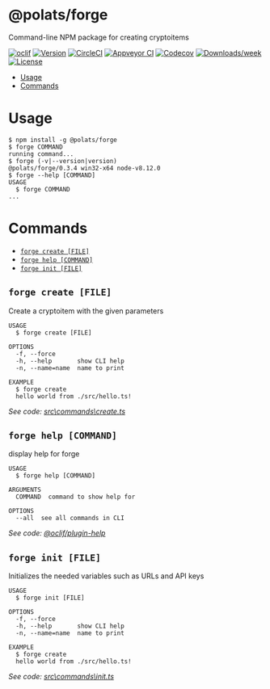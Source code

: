 @polats/forge
=============

Command-line NPM package for creating cryptoitems

[![oclif](https://img.shields.io/badge/cli-oclif-brightgreen.svg)](https://oclif.io)
[![Version](https://img.shields.io/npm/v/@polats/forge.svg)](https://npmjs.org/package/@polats/forge)
[![CircleCI](https://circleci.com/gh/polats/forge/tree/master.svg?style=shield)](https://circleci.com/gh/polats/forge/tree/master)
[![Appveyor CI](https://ci.appveyor.com/api/projects/status/github/polats/forge?branch=master&svg=true)](https://ci.appveyor.com/project/polats/forge/branch/master)
[![Codecov](https://codecov.io/gh/polats/forge/branch/master/graph/badge.svg)](https://codecov.io/gh/polats/forge)
[![Downloads/week](https://img.shields.io/npm/dw/@polats/forge.svg)](https://npmjs.org/package/@polats/forge)
[![License](https://img.shields.io/npm/l/@polats/forge.svg)](https://github.com/polats/forge/blob/master/package.json)

<!-- toc -->
* [Usage](#usage)
* [Commands](#commands)
<!-- tocstop -->
# Usage
<!-- usage -->
```sh-session
$ npm install -g @polats/forge
$ forge COMMAND
running command...
$ forge (-v|--version|version)
@polats/forge/0.3.4 win32-x64 node-v8.12.0
$ forge --help [COMMAND]
USAGE
  $ forge COMMAND
...
```
<!-- usagestop -->
# Commands
<!-- commands -->
* [`forge create [FILE]`](#forge-create-file)
* [`forge help [COMMAND]`](#forge-help-command)
* [`forge init [FILE]`](#forge-init-file)

## `forge create [FILE]`

Create a cryptoitem with the given parameters

```
USAGE
  $ forge create [FILE]

OPTIONS
  -f, --force
  -h, --help       show CLI help
  -n, --name=name  name to print

EXAMPLE
  $ forge create
  hello world from ./src/hello.ts!
```

_See code: [src\commands\create.ts](https://github.com/polats/forge/blob/v0.3.4/src\commands\create.ts)_

## `forge help [COMMAND]`

display help for forge

```
USAGE
  $ forge help [COMMAND]

ARGUMENTS
  COMMAND  command to show help for

OPTIONS
  --all  see all commands in CLI
```

_See code: [@oclif/plugin-help](https://github.com/oclif/plugin-help/blob/v2.1.4/src\commands\help.ts)_

## `forge init [FILE]`

Initializes the needed variables such as URLs and API keys

```
USAGE
  $ forge init [FILE]

OPTIONS
  -f, --force
  -h, --help       show CLI help
  -n, --name=name  name to print

EXAMPLE
  $ forge create
  hello world from ./src/hello.ts!
```

_See code: [src\commands\init.ts](https://github.com/polats/forge/blob/v0.3.4/src\commands\init.ts)_
<!-- commandsstop -->
